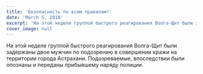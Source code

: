 ```yaml
---
title: 'Безопасность по всем правилам!'
date: 'March 5, 2018'
excerpt: 'На этой неделе группой быстрого реагирования Волга-Щит были задержаны двое мужчин по подозрению в совершении кражи на территории города Астрахани. Подозреваемые, впоследствии были опознаны и переданы прибывшему наряду полиции.'
cover_image: null
---
```


На этой неделе группой быстрого реагирования Волга-Щит были задержаны двое мужчин по подозрению в совершении кражи на территории города Астрахани. Подозреваемые, впоследствии были опознаны и переданы прибывшему наряду полиции.
